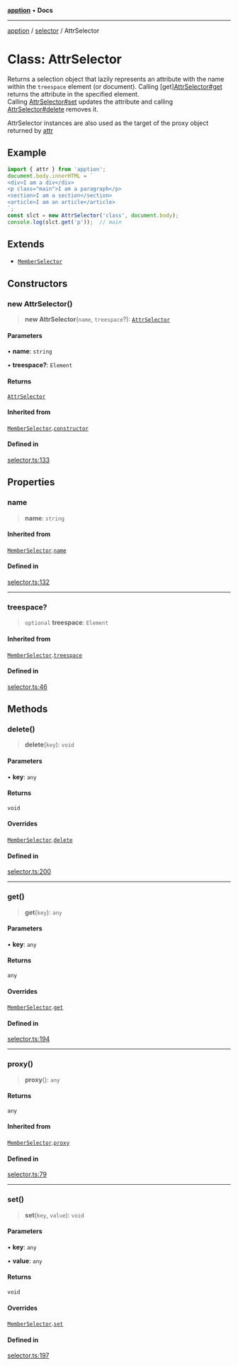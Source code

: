 [**apption**](../../README.md) • **Docs**

***

[apption](../../modules.md) / [selector](../README.md) / AttrSelector

# Class: AttrSelector

Returns a selection object that lazily represents an attribute with the name within the `treespace` element (or document).
Calling [get][AttrSelector#get](AttrSelector.md#get) returns the attribute in the specified element.  
Calling [AttrSelector#set](AttrSelector.md#set) updates the attribute and calling [AttrSelector#delete](AttrSelector.md#delete)
removes it. 

AttrSelector instances are also used as the target of the proxy object returned by [attr](../functions/attr.md)

## Example

```ts
import { attr } from 'apption';
document.body.innerHTML = `
<div>I am a div</div>
<p class="main">I am a paragraph</p>
<section>I am a section</section>
<article>I am an article</article>
`;
const slct = new AttrSelector('class', document.body);
console.log(slct.get('p'));  // main
```

## Extends

- [`MemberSelector`](MemberSelector.md)

## Constructors

### new AttrSelector()

> **new AttrSelector**(`name`, `treespace`?): [`AttrSelector`](AttrSelector.md)

#### Parameters

• **name**: `string`

• **treespace?**: `Element`

#### Returns

[`AttrSelector`](AttrSelector.md)

#### Inherited from

[`MemberSelector`](MemberSelector.md).[`constructor`](MemberSelector.md#constructors)

#### Defined in

[selector.ts:133](https://github.com/mksunny1/apption/blob/5c2ed0c98e500fcbd7087b8148508efe1896c020/src/selector.ts#L133)

## Properties

### name

> **name**: `string`

#### Inherited from

[`MemberSelector`](MemberSelector.md).[`name`](MemberSelector.md#name)

#### Defined in

[selector.ts:132](https://github.com/mksunny1/apption/blob/5c2ed0c98e500fcbd7087b8148508efe1896c020/src/selector.ts#L132)

***

### treespace?

> `optional` **treespace**: `Element`

#### Inherited from

[`MemberSelector`](MemberSelector.md).[`treespace`](MemberSelector.md#treespace)

#### Defined in

[selector.ts:46](https://github.com/mksunny1/apption/blob/5c2ed0c98e500fcbd7087b8148508efe1896c020/src/selector.ts#L46)

## Methods

### delete()

> **delete**(`key`): `void`

#### Parameters

• **key**: `any`

#### Returns

`void`

#### Overrides

[`MemberSelector`](MemberSelector.md).[`delete`](MemberSelector.md#delete)

#### Defined in

[selector.ts:200](https://github.com/mksunny1/apption/blob/5c2ed0c98e500fcbd7087b8148508efe1896c020/src/selector.ts#L200)

***

### get()

> **get**(`key`): `any`

#### Parameters

• **key**: `any`

#### Returns

`any`

#### Overrides

[`MemberSelector`](MemberSelector.md).[`get`](MemberSelector.md#get)

#### Defined in

[selector.ts:194](https://github.com/mksunny1/apption/blob/5c2ed0c98e500fcbd7087b8148508efe1896c020/src/selector.ts#L194)

***

### proxy()

> **proxy**(): `any`

#### Returns

`any`

#### Inherited from

[`MemberSelector`](MemberSelector.md).[`proxy`](MemberSelector.md#proxy)

#### Defined in

[selector.ts:79](https://github.com/mksunny1/apption/blob/5c2ed0c98e500fcbd7087b8148508efe1896c020/src/selector.ts#L79)

***

### set()

> **set**(`key`, `value`): `void`

#### Parameters

• **key**: `any`

• **value**: `any`

#### Returns

`void`

#### Overrides

[`MemberSelector`](MemberSelector.md).[`set`](MemberSelector.md#set)

#### Defined in

[selector.ts:197](https://github.com/mksunny1/apption/blob/5c2ed0c98e500fcbd7087b8148508efe1896c020/src/selector.ts#L197)
